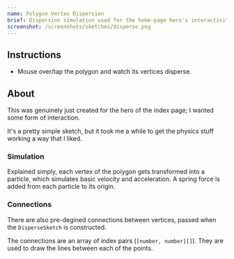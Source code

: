 ```yaml
---
name: Polygon Vertex Dispersion
brief: Dispersion simulation used for the home-page hero's interactivity. Simulate each vertex of a polygon as a particle, apply a repel force from the mouse, and a spring force to the origin.
screenshot: /screenshots/sketches/disperse.png
---
```


## Instructions

- Mouse over/tap the polygon and watch its vertices disperse.

## About

This was genuinely just created for the hero of the index page; I wanted some form of interaction.

It's a pretty simple sketch, but it took me a while to get the physics stuff working a way that I liked.

### Simulation

Explained simply, each vertex of the polygon gets transformed into a particle, which simulates basic velocity and acceleration. A spring force is added from each particle to its origin.

### Connections

There are also pre-degined connections between vertices, passed when the `DisperseSketch` is constructed.

The connections are an array of index pairs (`[number, number][]`). They are used to draw the lines between each of the points.
